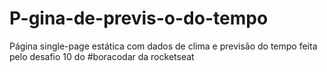 # P-gina-de-previs-o-do-tempo
Página single-page estática com dados de clima e previsão do tempo feita pelo desafio 10 do #boracodar da rocketseat
